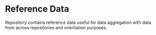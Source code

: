 Reference Data
=========

Repository contains reference data useful for data aggregation with data from across repositories and orientation purposes.
